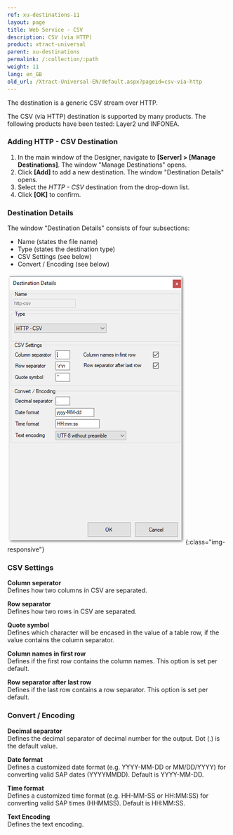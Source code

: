 ```yaml
---
ref: xu-destinations-11
layout: page
title: Web Service - CSV
description: CSV (via HTTP)
product: xtract-universal
parent: xu-destinations
permalink: /:collection/:path
weight: 11
lang: en_GB
old_url: /Xtract-Universal-EN/default.aspx?pageid=csv-via-http
---
```


The destination is a generic CSV stream over HTTP. 

The CSV (via HTTP) destination is supported by many products. The following products have been tested: Layer2 und INFONEA. 

### Adding HTTP - CSV Destination

1. In the main window of the Designer, navigate to **[Server] > [Manage Destinations]**. The window "Manage Destinations" opens.
2. Click **[Add]** to add a new destination. The window "Destination Details" opens.
3. Select the *HTTP - CSV* destination from the drop-down list.
4. Click **[OK]** to confirm.

### Destination Details
The window "Destination Details" consists of four subsections:
- Name (states the file name)
- Type (states the destination type)
- CSV Settings (see below)
- Convert / Encoding (see below)

![CSV-Destination-Details](/img/content/CSV-Destination-Details.png){:class="img-responsive"}

### CSV Settings

**Column seperator** <br>
Defines how two columns in CSV are separated.

**Row separator** <br>
Defines how two rows in CSV are separated.

**Quote symbol** <br>
Defines which character will be encased in the value of a table row, if the value contains the column separator.

**Column names in first row** <br>
Defines if the first row contains the column names. This option is set per default.

**Row separator after last row** <br>
Defines if the last row contains a row separator. This option is set per default.


### Convert / Encoding

**Decimal separator** <br>
Defines the decimal separator of decimal number for the output. Dot (.) is the default value. 
             
**Date format** <br>
Defines a customized date format (e.g. YYYY-MM-DD or MM/DD/YYYY) for converting valid SAP dates (YYYYMMDD). Default is YYYY-MM-DD.

**Time format** <br>
Defines a customized time format (e.g. HH-MM-SS or HH:MM:SS) for converting valid SAP times (HHMMSS). Default is HH:MM:SS.

**Text Encoding** <br> 
Defines the text encoding.